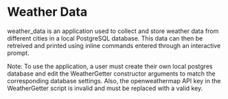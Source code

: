 # Weather Data

weather_data is an application used to collect and store weather data from different cities in a local PostgreSQL database. This data can then
be retreived and printed using inline commands entered through an interactive prompt.

Note: To use the application, a user must create their own local postgres database and edit the WeatherGetter constructor arguments to match the
corresponding database settings. Also, the openweathermap API key in the WeatherGetter script is invalid and must be replaced with a valid key.
